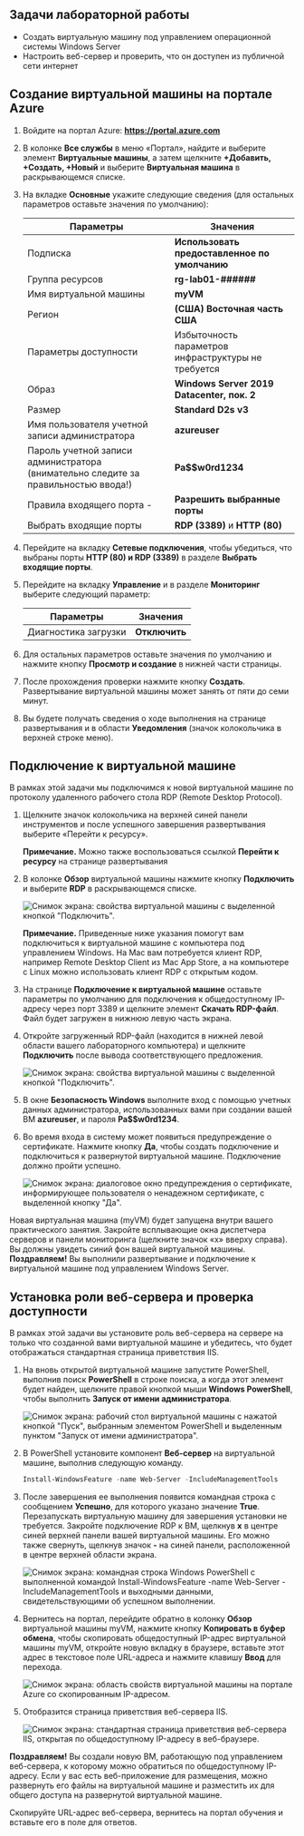 ## Задачи лабораторной работы
* Создать виртуальную машину под управлением операционной системы Windows Server
* Настроить веб-сервер и проверить, что он доступен из публичной сети интернет

## Создание виртуальной машины на портале Azure
1. Войдите на портал Azure: **https://portal.azure.com**

3. В колонке **Все службы** в меню «Портал», найдите и выберите элемент **Виртуальные машины**, а затем щелкните **+Добавить, +Создать, +Новый** и выберите **Виртуальная машина** в раскрывающемся списке.

4. На вкладке **Основные** укажите следующие сведения (для остальных параметров оставьте значения по умолчанию):

    | Параметры | Значения |
    |  -- | -- |
    | Подписка | **Использовать предоставленное по умолчанию** |
    | Группа ресурсов | **rg-lab01-######** |
    | Имя виртуальной машины | **myVM** |
    | Регион | **(США) Восточная часть США**|
    | Параметры доступности | Избыточность параметров инфраструктуры не требуется|
    | Образ | **Windows Server 2019 Datacenter, пок. 2**|
    | Размер | **Standard D2s v3**|
    | Имя пользователя учетной записи администратора | **azureuser** |
    | Пароль учетной записи администратора (внимательно следите за правильностью ввода!) | **Pa$$w0rd1234**|
    | Правила входящего порта - | **Разрешить выбранные порты**|
    | Выбрать входящие порты | **RDP (3389)** и **HTTP (80)**|

5. Перейдите на вкладку **Сетевые подключения**, чтобы убедиться, что выбраны порты **HTTP (80) и RDP (3389)** в разделе **Выбрать входящие порты**.

6. Перейдите на вкладку **Управление** и в разделе **Мониторинг** выберите следующий параметр:

    | Параметры | Значения |
    | -- | -- |
    | Диагностика загрузки | **Отключить**|

7. Для остальных параметров оставьте значения по умолчанию и нажмите кнопку **Просмотр и создание** в нижней части страницы.

8. После прохождения проверки нажмите кнопку **Создать**. Развертывание виртуальной машины может занять от пяти до семи минут.

9. Вы будете получать сведения о ходе выполнения на странице развертывания и в области **Уведомления** (значок колокольчика в верхней строке меню).

## Подключение к виртуальной машине

В рамках этой задачи мы подключимся к новой виртуальной машине по протоколу удаленного рабочего стола RDP (Remote Desktop Protocol).

1. Щелкните значок колокольчика на верхней синей панели инструментов и после успешного завершения развертывания выберите «Перейти к ресурсу».

    **Примечание.** Можно также воспользоваться ссылкой **Перейти к ресурсу** на странице развертывания

2. В колонке **Обзор** виртуальной машины нажмите кнопку **Подключить** и выберите **RDP** в раскрывающемся списке.

    ![Снимок экрана: свойства виртуальной машины с выделенной кнопкой "Подключить".](./assets/0101.png)

    **Примечание.** Приведенные ниже указания помогут вам подключиться к виртуальной машине с компьютера под управлением Windows. На Mac вам потребуется клиент RDP, например Remote Desktop Client из Mac App Store, а на компьютере с Linux можно использовать клиент RDP с открытым кодом.

2. На странице **Подключение к виртуальной машине** оставьте параметры по умолчанию для подключения к общедоступному IP-адресу через порт 3389 и щелкните элемент **Скачать RDP-файл**. Файл будет загружен в нижнюю левую часть экрана.

3. Откройте загруженный RDP-файл (находится в нижней левой области вашего лабораторного компьютера) и щелкните **Подключить** после вывода соответствующего предложения.

    ![Снимок экрана: свойства виртуальной машины с выделенной кнопкой "Подключить". ](./assets/0102.png)

4. В окне **Безопасность Windows** выполните вход с помощью учетных данных администратора, использованных вами при создании вашей ВМ **azureuser**, и пароля **Pa$$w0rd1234**.

5. Во время входа в систему может появиться предупреждение о сертификате. Нажмите кнопку **Да**, чтобы создать подключение и подключиться к развернутой виртуальной машине. Подключение должно пройти успешно.

    ![Снимок экрана: диалоговое окно предупреждения о сертификате, информирующее пользователя о ненадежном сертификате, с выделенной кнопку "Да". ](./assets/0104.png)

Новая виртуальная машина (myVM) будет запущена внутри вашего практического занятия. Закройте всплывающие окна диспетчера серверов и панели мониторинга (щелкните значок «x» вверху справа). Вы должны увидеть синий фон вашей виртуальной машины. **Поздравляем!** Вы выполнили развертывание и подключение к виртуальной машине под управлением Windows Server.

## Установка роли веб-сервера и проверка доступности

В рамках этой задачи вы установите роль веб-сервера на сервере на только что созданной вами виртуальной машине и убедитесь, что будет отображаться стандартная страница приветствия IIS.

1. На вновь открытой виртуальной машине запустите PowerShell, выполнив поиск **PowerShell** в строке поиска, а когда этот элемент будет найден, щелкните правой кнопкой мыши **Windows PowerShell**, чтобы выполнить **Запуск от имени администратора**.

    ![Снимок экрана: рабочий стол виртуальной машины с нажатой кнопкой "Пуск", выбранным элементом PowerShell и выделенным пунктом "Запуск от имени администратора".](./assets/0105.png)

2. В PowerShell установите компонент **Веб-сервер** на виртуальной машине, выполнив следующую команду.

    ```PowerShell
    Install-WindowsFeature -name Web-Server -IncludeManagementTools
    ```

3. После завершения ее выполнения появится командная строка с сообщением **Успешно**, для которого указано значение **True**. Перезапускать виртуальную машину для завершения установки не требуется. Закройте подключение RDP к ВМ, щелкнув **x** в центре синей верхней панели вашей виртуальной машины. Его можно также свернуть, щелкнув значок **-** на синей панели, расположенной в центре верхней области экрана.

    ![Снимок экрана: командная строка Windows PowerShell с выполненной командой Install-WindowsFeature -name Web-Server -IncludeManagementTools и выходными данными, свидетельствующими об успешном выполнении.](./assets/0106.png)

4. Вернитесь на портал, перейдите обратно в колонку **Обзор** виртуальной машины myVM, нажмите кнопку **Копировать в буфер обмена**, чтобы скопировать общедоступный IP-адрес виртуальной машины myVM, откройте новую вкладку в браузере, вставьте этот адрес в текстовое поле URL-адреса и нажмите клавишу **Ввод** для перехода.

    ![Снимок экрана: область свойств виртуальной машины на портале Azure со скопированным IP-адресом.](./assets/0107.png)

5. Отобразится страница приветствия веб-сервера IIS.

    ![Снимок экрана: стандартная страница приветствия веб-сервера IIS, открытая по общедоступному IP-адресу в веб-браузере.](./assets/0108.png)

**Поздравляем!** Вы создали новую ВМ, работающую под управлением веб-сервера, к которому можно обратиться по общедоступному IP-адресу. Если у вас есть веб-приложение для размещения, можно развернуть его файлы на виртуальной машине и разместить их для общего доступа на развернутой виртуальной машине. 

Скопируйте URL-адрес веб-сервера, вернитесь на портал обучения и вставьте его в поле для ответов. 
